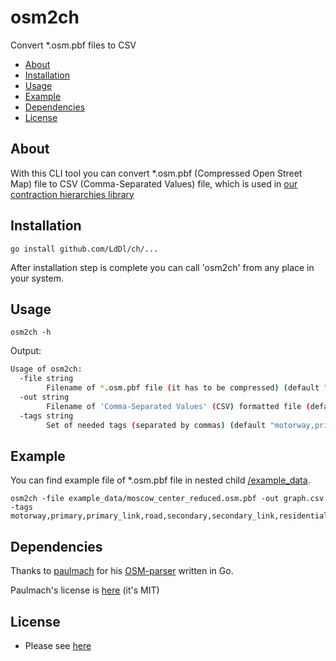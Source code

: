 # osm2ch
Convert *.osm.pbf files to CSV

- [About](#about)
- [Installation](#installation)
- [Usage](#usage)
- [Example](#example)
- [Dependencies](#dependencies)
- [License](#license)

## About
With this CLI tool you can convert *.osm.pbf (Compressed Open Street Map) file to CSV (Comma-Separated Values) file, which is used in [our contraction hierarchies library](https://github.com/LdDl/ch#ch---contraction-hierarchies)

## Installation
```shell
go install github.com/LdDl/ch/...
```
After installation step is complete you can call 'osm2ch' from any place in your system.

## Usage
```shell
osm2ch -h
```
Output:
```sh
Usage of osm2ch:
  -file string
        Filename of *.osm.pbf file (it has to be compressed) (default "my_graph.osm.pbf")
  -out string
        Filename of 'Comma-Separated Values' (CSV) formatted file (default "my_graph.csv")
  -tags string
        Set of needed tags (separated by commas) (default "motorway,primary,primary_link,road,secondary,secondary_link,residential,tertiary,tertiary_link,unclassified,trunk,trunk_link")
```

## Example
You can find example file of *.osm.pbf file in nested child [/example_data](/example_data).
```shell
osm2ch -file example_data/moscow_center_reduced.osm.pbf -out graph.csv -tags motorway,primary,primary_link,road,secondary,secondary_link,residential,tertiary,tertiary_link,unclassified,trunk,trunk_link
```

## Dependencies
Thanks to [paulmach](https://github.com/paulmach) for his [OSM-parser](https://github.com/paulmach/osm) written in Go.

Paulmach's license is [here](https://github.com/paulmach/osm/blob/master/LICENSE.md) (it's MIT)

## License
- Please see [here](https://github.com/LdDl/ch/blob/master/LICENSE)